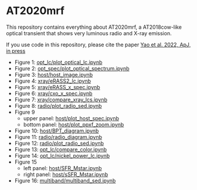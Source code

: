 # AT2020mrf

This repository contains everything about AT2020mrf, a AT2018cow-like optical transient that shows very luminous radio and X-ray emission. 

If you use code in this repository, please cite the paper [Yao et al. 2022, ApJ, in press](https://arxiv.org/abs/2112.00751)

* Figure 1: [opt_lc/plot_optical_lc.ipynb](https://github.com/yaoyuhan/AT2020mrf/blob/master/opt_lc/plot_optical_lc.ipynb)
* Figure 2: [opt_spec/plot_optical_spectrum.ipynb](https://github.com/yaoyuhan/AT2020mrf/blob/master/opt_spec/plot_optical_spectrum.ipynb)
* Figure 3: [host/host_image.ipynb](https://github.com/yaoyuhan/AT2020mrf/blob/master/host/host_image.ipynb)
* Figure 4: [xray/eRASS2_lc.ipynb](https://github.com/yaoyuhan/AT2020mrf/blob/master/xray/eRASS2_lc.ipynb)
* Figure 5: [xray/eRASS_x_spec.ipynb](https://github.com/yaoyuhan/AT2020mrf/blob/master/xray/eRASS_x_spec.ipynb)
* Figure 6: [xray/cxo_x_spec.ipynb](https://github.com/yaoyuhan/AT2020mrf/blob/master/xray/cxo_x_spec.ipynb)
* Figure 7: [xray/compare_xray_lcs.ipynb](https://github.com/yaoyuhan/AT2020mrf/blob/master/xray/compare_xray_lcs.ipynb)
* Figure 8: [radio/plot_radio_sed.ipynb](https://github.com/yaoyuhan/AT2020mrf/blob/master/radio/plot_radio_sed.ipynb)
* Figure 9
  * upper panel: [host/plot_host_spec.ipynb](https://github.com/yaoyuhan/AT2020mrf/blob/master/host/plot_host_spec.ipynb)
  * bottom panel: [host/plot_ppxf_zoom.ipynb](https://github.com/yaoyuhan/AT2020mrf/blob/master/host/plot_ppxf_zoom.ipynb)
* Figure 10: [host/BPT_diagram.ipynb](https://github.com/yaoyuhan/AT2020mrf/blob/master/host/BPT_diagram.ipynb)
* Figure 11: [radio/radio_diagram.ipynb](https://github.com/yaoyuhan/AT2020mrf/blob/master/radio/radio_diagram.ipynb)
* Figure 12: [radio/plot_radio_sed.ipynb](https://github.com/yaoyuhan/AT2020mrf/blob/master/radio/plot_radio_sed.ipynb)
* Figure 13: [opt_lc/compare_color.ipynb](https://github.com/yaoyuhan/AT2020mrf/blob/master/opt_lc/compare_color.ipynb)
* Figure 14: [opt_lc/nickel_power_lc.ipynb](https://github.com/yaoyuhan/AT2020mrf/blob/master/opt_lc/nickel_power_lc.ipynb)
* Figure 15
  * left panel: [host/SFR_Mstar.ipynb](https://github.com/yaoyuhan/AT2020mrf/blob/master/host/SFR_Mstar.ipynb)
  * right panel: [host/sSFR_Mstar.ipynb](https://github.com/yaoyuhan/AT2020mrf/blob/master/host/sSFR_Mstar.ipynb)
* Figure 16: [multiband/multiband_sed.ipynb](https://github.com/yaoyuhan/AT2020mrf/blob/master/multiband/multiband_sed.ipynb)
